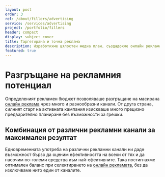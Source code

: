 ```yaml
---
layout: post
order: 3
rel: /about/fillers/advertising
service: /services/advertising
project: /portfolio/fillers
header: compact
display: subject cover
title: Таргетирана и точна реклама
description: Изработихме цялостен медиа план, създадохме онлайн реклама през няколко канала и успяхме да достигнем до максимален брой потенциална клиенти.
featured: true
---
```

# Разгръщане на рекламния потенциал
Определеният рекламен бюджет позволяваше разгръщане на масирана [онлайн реклама](./../../маркетинг/онлайн-реклама.html) чрез много и разнообразни канали. От друга страна, силният старт на активната кампания изискваше много прецизно предварително планиране без възможности за грешки.

## Комбинация от различни рекламни канали за максимален резултат
Едновременната употреба на различни рекламни канали ни даде възможност бързо да оценим ефективността на всеки от тях и да насочим по-големи средства към най-ефективните. Така постигнахме оптимален баланс при селектирането на [онлайн рекламата](./../../маркетинг/онлайн-реклама.html), без да изключваме нито един от каналите.